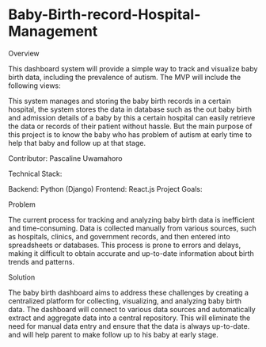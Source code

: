 # Baby-Birth-record-Hospital-Management

Overview

This dashboard system will provide a simple way to track and visualize baby birth data, including the prevalence of autism. The MVP will include the following views:

This system manages and storing the baby birth records in a certain hospital, the system stores the data in database such as the out baby birth and admission details 
of a baby by this a certain hospital can easily retrieve the data or records of their patient without hassle. But the main purpose of this project is to know the baby 
who has problem of autism at early time to help that baby and follow up at that stage. 

Contributor:
Pascaline Uwamahoro

Technical Stack:

Backend: Python (Django) Frontend: React.js Project Goals:

Problem

The current process for tracking and analyzing baby birth data is inefficient and time-consuming. Data is collected manually from various sources, such as hospitals, 
clinics, and government records, and then entered into spreadsheets or databases. This process is prone to errors and delays, making it difficult to obtain accurate 
and up-to-date information about birth trends and patterns.

Solution

The baby birth dashboard aims to address these challenges by creating a centralized platform for collecting, visualizing, and analyzing baby birth data. The dashboard 
will connect to various data sources and automatically extract and aggregate data into a central repository. This will eliminate the need for manual data entry and 
ensure that the data is always up-to-date. and will help parent to make follow up to his baby at early stage.




